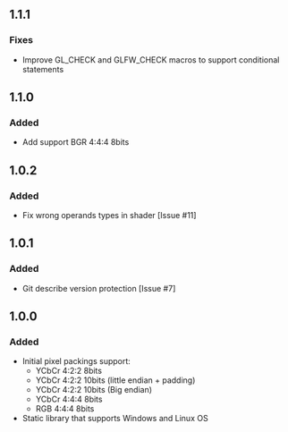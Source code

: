 ## 1.1.1

### Fixes
- Improve GL_CHECK and GLFW_CHECK macros to support conditional statements

## 1.1.0

### Added
- Add support BGR 4:4:4 8bits

## 1.0.2

### Added
- Fix wrong operands types in shader [Issue #11]

## 1.0.1

### Added
- Git describe version protection [Issue #7]

## 1.0.0

### Added
- Initial pixel packings support:
    - YCbCr 4:2:2 8bits
    - YCbCr 4:2:2 10bits (little endian + padding)
    - YCbCr 4:2:2 10bits (Big endian)
    - YCbCr 4:4:4 8bits
    - RGB 4:4:4 8bits
- Static library that supports Windows and Linux OS
